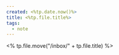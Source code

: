 ```yaml
---
created: <%tp.date.now()%>
title: <%tp.file.title%>
tags:
  - note
---
```


<% tp.file.move("/inbox/" + tp.file.title) %>